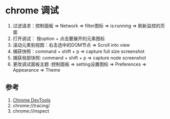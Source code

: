 # chrome 调试
1. 过滤请求：控制面板 => Network => filter图标 => is:running => 刷新监控的页面
2. 打开调试： 按option + 点击要展开的元素图标
3. 滚动元素到视图：右击选中的DOM节点 => Scroll into view
4. 捕获快照：command + shift + p => capture full size screenshot
5. 捕获局部快照:  command + shift + p => capture node screenshot
6. 更改调试面板主题 :控制面板 => setting设置图标 => Preferences => Appearance => Theme


## 参考

1. [Chrome DevTools](https://mp.weixin.qq.com/s/Tq-eY9PEaZt3nMAznmtD7Q)
2. chrome://tracing/
3. chrome://inspect
